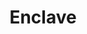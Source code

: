 ---
title: Enclave
phone: (408) 428-9156
website: http://www.enclaveapartmenthomes.com
management: Berkshire
tags: []
---